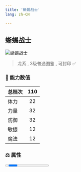 ```yaml
---
title: '蜥蜴战士'
lang: zh-CN

---
```


<RouterBack />

## 蜥蜴战士

![蜥蜴战士](https://user-images.githubusercontent.com/78347270/115959086-573eec00-a545-11eb-9e13-fb020a1d05e3.gif) 

> 龙系 , 3级普通图鉴<Card /> , 可封印 ✅


### 💪 能力数值

| 总档次       | 110            |
| :----------- |:-------------:|
| 体力      | 22   <Stars :number="2" />  |
| 力量      | 32   <Stars :number="3" />  |
| 防御      | 32   <Stars :number="3" />  | 
| 敏捷      | 12  <Stars :number="1" />  | 
| 魔法      | 12  <Stars :number="1" />   | 


### ⚖️ 属性


<Progress earth :number="7" />

<Progress water :number="0" />

<Progress fire :number="0" />

<Progress wind :number="3" />

### ✨ 技能栏 <Strong>8个</Strong>

- 攻击
- 防御

### 👶 1级出现点

- 索奇亚海底洞窟地下二楼， 参考坐标(8,47)










